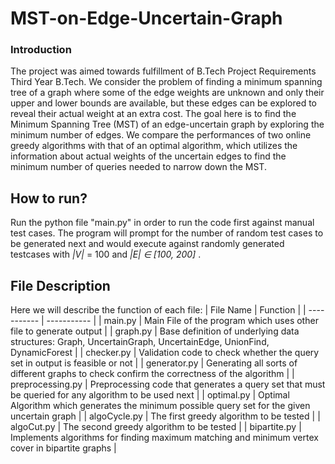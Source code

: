 # MST-on-Edge-Uncertain-Graph

### Introduction
The project was aimed towards fulfillment of B.Tech Project Requirements Third Year B.Tech. We consider the problem of finding a minimum spanning tree of a graph where some of the edge weights are unknown and only their upper and lower bounds are available, but these edges can be explored to reveal their actual weight at an extra cost. The goal here is to find the Minimum Spanning Tree (MST) of an edge-uncertain graph by exploring the minimum number of edges. We compare the performances of two online greedy algorithms with that of an optimal algorithm, which utilizes the information about actual weights of the uncertain edges to find the minimum number of queries needed to narrow down the MST. 

## How to run?

Run the python file "main.py" in order to run the code first against manual test cases. The program will prompt for the number of random test cases to be generated next and would execute against randomly generated testcases with _|V|_ = 100 and _|E| ∈ [100, 200]_ .

## File Description
Here we will describe the function of each file:
| File Name      | Function |
| ----------- | ----------- |
| main.py      | Main File of the program which uses other file to generate output       |
| graph.py   | Base definition of underlying data structures: Graph, UncertainGraph, UncertainEdge, UnionFind, DynamicForest        |
| checker.py | Validation code to check whether the query set in output is feasible or not |
| generator.py | Generating all sorts of different graphs to check confirm the correctness of the algorithm |
| preprocessing.py | Preprocessing code that generates a query set that must be queried for any algorithm to be used next |
| optimal.py | Optimal Algorithm which generates the minimum possible query set for the given uncertain graph |
| algoCycle.py | The first greedy algorithm to be tested |
| algoCut.py | The second greedy algorithm to be tested |
| bipartite.py | Implements algorithms for finding maximum matching and minimum vertex cover in bipartite graphs |
